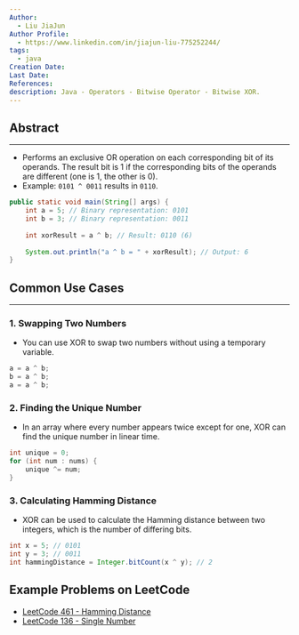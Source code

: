 ```yaml
---
Author:
  - Liu JiaJun
Author Profile:
  - https://www.linkedin.com/in/jiajun-liu-775252244/
tags: 
  - java
Creation Date: 
Last Date: 
References: 
description: Java - Operators - Bitwise Operator - Bitwise XOR.
---
```


## Abstract
---
- Performs an exclusive OR operation on each corresponding bit of its operands. The result bit is 1 if the corresponding bits of the operands are different (one is 1, the other is 0).
- Example: `0101 ^ 0011` results in `0110`.

```java
public static void main(String[] args) {
    int a = 5; // Binary representation: 0101
    int b = 3; // Binary representation: 0011
    
    int xorResult = a ^ b; // Result: 0110 (6)
    
    System.out.println("a ^ b = " + xorResult); // Output: 6
}
```

## Common Use Cases
---
### 1. Swapping Two Numbers
- You can use XOR to swap two numbers without using a temporary variable.
```java
a = a ^ b;
b = a ^ b;
a = a ^ b;
```

### 2. Finding the Unique Number
- In an array where every number appears twice except for one, XOR can find the unique number in linear time.

```java
int unique = 0;
for (int num : nums) {
    unique ^= num;
}
```

### 3. Calculating Hamming Distance
- XOR can be used to calculate the Hamming distance between two integers, which is the number of differing bits.

```java
int x = 5; // 0101
int y = 3; // 0011
int hammingDistance = Integer.bitCount(x ^ y); // 2
```

## Example Problems on LeetCode
- [LeetCode 461 - Hamming Distance](https://leetcode.cn/problems/hamming-distance/description/)
- [LeetCode 136 - Single Number](https://leetcode.cn/problems/single-number/description/)


